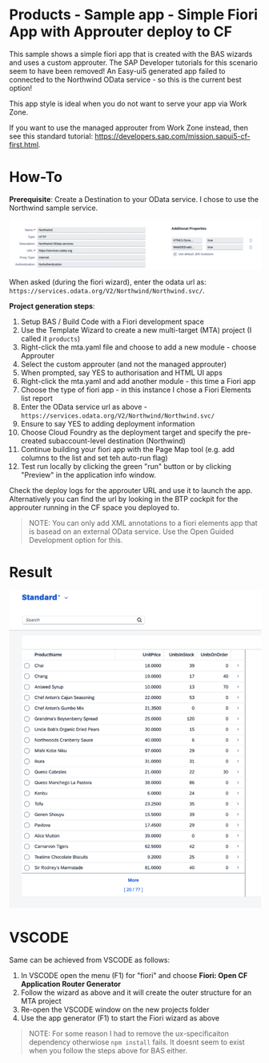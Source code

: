 # Products - Sample app - Simple Fiori App with Approuter deploy to CF

This sample shows a simple fiori app that is created with the BAS wizards and uses a custom approuter.
The SAP Developer tutorials for this scenario seem to have been removed!
An Easy-ui5 generated app failed to connected to the Northwind OData service - so this is the current best option!

This app style is ideal when you do not want to serve your app via Work Zone.

If you want to use the managed approuter from Work Zone instead, then see this standard tutorial: https://developers.sap.com/mission.sapui5-cf-first.html.

# How-To

__Prerequisite__: Create a Destination to your OData service. I chose to use the Northwind sample service.

![Northwind Destination Config](image.png)

When asked (during the fiori wizard), enter the odata url as: `https://services.odata.org/V2/Northwind/Northwind.svc/`.

__Project generation steps__:
1. Setup BAS / Build Code with a Fiori development space
1. Use the Template Wizard to create a new multi-target (MTA) project (I called it `products`)
1. Right-click the mta.yaml file and choose to add a new module - choose Approuter
1. Select the custom approuter (and not the managed approuter)
1. When prompted, say YES to authorisation and HTML UI apps
1. Right-click the mta.yaml and add another module - this time a Fiori app
1. Choose the type of fiori app - in this instance I chose a Fiori Elements list report
1. Enter the OData service url as above - `https://services.odata.org/V2/Northwind/Northwind.svc/`
1. Ensure to say YES to adding deployment information
1. Choose Cloud Foundry as the deployment target and specify the pre-created subaccount-level destination (Northwind)
1. Continue building your fiori app with the Page Map tool (e.g. add columns to the list and set teh auto-run flag)
1. Test run locally by clicking the green "run" button or by clicking "Preview" in the application info window.

Check the deploy logs for the approuter URL and use it to launch the app. Alternatively you can find the url by looking in the BTP cockpit for the approuter running in the CF space you deployed to.

> NOTE: You can only add XML annotations to a fiori elements app that is basead on an external OData service. Use the Open Guided Development option for this.

# Result
![Running Fiori App](image-1.png)

# VSCODE

Same can be achieved from VSCODE as follows:

1. In VSCODE open the menu (F1) for "fiori" and choose __Fiori: Open CF Application Router Generator__
1. Follow the wizard as above and it will create the outer structure for an MTA project
1. Re-open the VSCODE window on the new projects folder
1. Use the app generator (F1) to start the Fiori wizard as above

> NOTE: For some reason I had to remove the ux-specificaiton dependency otherwiose `npm install` fails. It doesnt seem to exist when you follow the steps above for BAS either.
